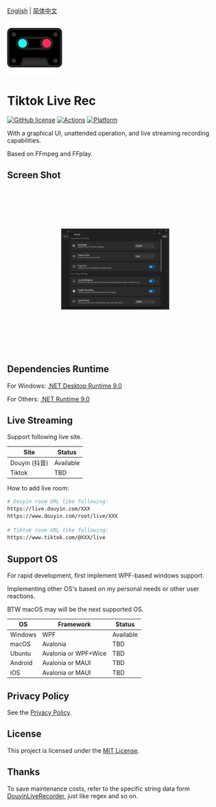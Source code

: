 [English](README.md) | [简体中文](README.zh-Hans.md)

<img src="branding/logo.png" />

# Tiktok Live Rec

[![GitHub license](https://img.shields.io/github/license/emako/TiktokLiveRec)](https://github.com/emako/TiktokLiveRec/blob/master/LICENSE) [![Actions](https://github.com/emako/TiktokLiveRec/actions/workflows/build.yml/badge.svg)](https://github.com/emako/TiktokLiveRec/actions/workflows/library.nuget.yml) [![Platform](https://img.shields.io/badge/platform-Windows-blue?logo=windowsxp&color=1E9BFA)](https://dotnet.microsoft.com/en-us/download/dotnet/latest/runtime)

With a graphical UI, unattended operation, and live streaming recording capabilities.

Based on FFmpeg and FFplay.

## Screen Shot

<img src="assets/image-20241113165355466.png" alt="image-20241113165355466" style="transform:scale(0.5);" />

## Dependencies Runtime

For Windows: [.NET Desktop Runtime 9.0](https://dotnet.microsoft.com/en-us/download/dotnet/9.0)

For Others: [.NET Runtime 9.0](https://dotnet.microsoft.com/en-us/download/dotnet/9.0)

## Live Streaming

Support following live site.

| Site          | Status    |
| ------------- | --------- |
| Douyin (抖音) | Available |
| Tiktok        | TBD       |

How to add live room:

```bash
# Douyin room URL like following:
https://live.douyin.com/XXX
https://www.douyin.com/root/live/XXX

# Tiktok room URL like following:
https://www.tiktok.com/@XXX/live
```

## Support OS

For rapid development, first implement WPF-based windows support.

Implementing other OS's based on my personal needs or other user reactions.

BTW macOS may will be the next supported OS.

| OS      | Framework            | Status    |
| ------- | -------------------- | --------- |
| Windows | WPF                  | Available |
| macOS   | Avalonia             | TBD       |
| Ubuntu  | Avalonia or WPF+Wice | TBD       |
| Android | Avalonia or MAUI     | TBD       |
| iOS     | Avalonia or MAUI     | TBD       |

## Privacy Policy

See the [Privacy Policy](PrivacyPolicy.md).

## License

This project is licensed under the [MIT License](LICENSE).

## Thanks

To save maintenance costs, refer to the specific string data form [DouyinLiveRecorder](https://github.com/ihmily/DouyinLiveRecorder), just like regex and so on.

